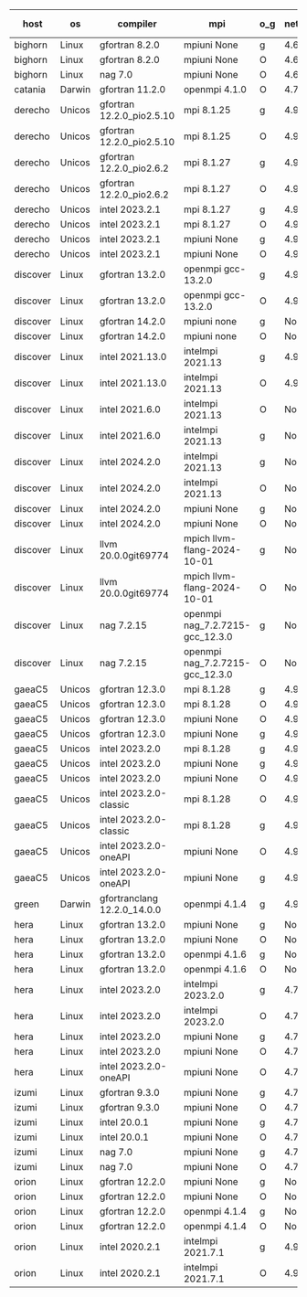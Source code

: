 

| host     | os       | compiler                              | mpi                      | o_g        | netcdf        | build       | u_pass          | u_fail          | s_pass            | s_fail            | e_pass             | e_fail             | nuopc_pass       | nuopc_fail       | artifacts link          |
|----------|----------|---------------------------------------|--------------------------|------------|---------------|-------------|-----------------|-----------------|-------------------|-------------------|--------------------|--------------------|------------------|------------------|-------------------------|
| bighorn | Linux | gfortran 8.2.0 | mpiuni None  | g | 4.6.1  | PASS | 12539 | 0 | 9 | 0 | 44 | 0 | None | None | <a href="https://github.com/esmf-org/esmf-test-artifacts/tree/f767b18f31743b54fc78b11f45e20cf86af126ca/develop/gfortran/8.2.0/g/mpiuni/None" target="_blank">f767b18</a> | 
| bighorn | Linux | gfortran 8.2.0 | mpiuni None  | O | 4.6.1  | PASS | 12539 | 0 | 9 | 0 | 44 | 0 | None | None | <a href="https://github.com/esmf-org/esmf-test-artifacts/tree/ceb7e3234cbdc9a12eee4c859111381de9d453aa/develop/gfortran/8.2.0/O/mpiuni/None" target="_blank">ceb7e32</a> | 
| bighorn | Linux | nag 7.0 | mpiuni None  | O | 4.6.1  | PASS | None | None | None | None | None | None | None | None | <a href="https://github.com/esmf-org/esmf-test-artifacts/tree/67bae4f85f38d568a300ed8f2557e36fdb4989c4/develop/nag/7.0/O/mpiuni/None" target="_blank">67bae4f</a> | 
| catania | Darwin | gfortran 11.2.0 | openmpi 4.1.0  | O | 4.7.4  | PASS | None | None | None | None | None | None | None | None | <a href="https://github.com/esmf-org/esmf-test-artifacts/tree/9f496163ce1a5d393304bf5bb1d16480cc0799c3/develop/gfortran/11.2.0/O/openmpi/4.1.0" target="_blank">9f49616</a> | 
| derecho | Unicos | gfortran 12.2.0_pio2.5.10 | mpi 8.1.25  | g | 4.9.2  | PASS | None | None | None | None | None | None | None | None | <a href="https://github.com/esmf-org/esmf-test-artifacts/tree/33c8e733486114b74af0dac288ce81d8a77aed74/develop/gfortran/12.2.0_pio2.5.10/g/mpi/8.1.25" target="_blank">33c8e73</a> | 
| derecho | Unicos | gfortran 12.2.0_pio2.5.10 | mpi 8.1.25  | O | 4.9.2  | PASS | None | None | None | None | None | None | None | None | <a href="https://github.com/esmf-org/esmf-test-artifacts/tree/c63435a63fe1e0d0fcdb008c6223f534ae1e9d77/develop/gfortran/12.2.0_pio2.5.10/O/mpi/8.1.25" target="_blank">c63435a</a> | 
| derecho | Unicos | gfortran 12.2.0_pio2.6.2 | mpi 8.1.27  | g | 4.9.2  | PASS | None | None | None | None | None | None | None | None | <a href="https://github.com/esmf-org/esmf-test-artifacts/tree/7985af306d777bbc079c24b3da4de3fa18dc4ace/develop/gfortran/12.2.0_pio2.6.2/g/mpi/8.1.27" target="_blank">7985af3</a> | 
| derecho | Unicos | gfortran 12.2.0_pio2.6.2 | mpi 8.1.27  | O | 4.9.2  | PASS | None | None | None | None | None | None | None | None | <a href="https://github.com/esmf-org/esmf-test-artifacts/tree/13fc0dc367047a32f1bcf24ed103e9ddddcad881/develop/gfortran/12.2.0_pio2.6.2/O/mpi/8.1.27" target="_blank">13fc0dc</a> | 
| derecho | Unicos | intel 2023.2.1 | mpi 8.1.27  | g | 4.9.2  | PASS | None | None | None | None | None | None | None | None | <a href="https://github.com/esmf-org/esmf-test-artifacts/tree/74ca309b526231698eecc12f57b67963e11912f6/develop/intel/2023.2.1/g/mpi/8.1.27" target="_blank">74ca309</a> | 
| derecho | Unicos | intel 2023.2.1 | mpi 8.1.27  | O | 4.9.2  | PASS | None | None | None | None | None | None | None | None | <a href="https://github.com/esmf-org/esmf-test-artifacts/tree/6d35abdc44c96c8e58485f43d26e55da3604e71c/develop/intel/2023.2.1/O/mpi/8.1.27" target="_blank">6d35abd</a> | 
| derecho | Unicos | intel 2023.2.1 | mpiuni None  | g | 4.9.2  | PASS | None | None | None | None | None | None | None | None | <a href="https://github.com/esmf-org/esmf-test-artifacts/tree/0f5171f3ff4d14ae57a7e6942d4c18f7b1569657/develop/intel/2023.2.1/g/mpiuni/None" target="_blank">0f5171f</a> | 
| derecho | Unicos | intel 2023.2.1 | mpiuni None  | O | 4.9.2  | PASS | None | None | None | None | None | None | None | None | <a href="https://github.com/esmf-org/esmf-test-artifacts/tree/98e3ee161fca3e46c789fc55e5abefda1b2743be/develop/intel/2023.2.1/O/mpiuni/None" target="_blank">98e3ee1</a> | 
| discover | Linux | gfortran 13.2.0 | openmpi gcc-13.2.0  | g | 4.9.2  | PASS | 14209 | 0 | 51 | 0 | 81 | 0 | 56 | 0 | <a href="https://github.com/esmf-org/esmf-test-artifacts/tree/4bff4c6d84d7ab83c2eaae6d6eb15db5a62f92e8/develop/gfortran/13.2.0/g/openmpi/gcc-13.2.0" target="_blank">4bff4c6</a> | 
| discover | Linux | gfortran 13.2.0 | openmpi gcc-13.2.0  | O | 4.9.2  | PASS | 14209 | 0 | 51 | 0 | 81 | 0 | 56 | 0 | <a href="https://github.com/esmf-org/esmf-test-artifacts/tree/1ead76a5a2a3a7356ca5c0274e701301e79622e8/develop/gfortran/13.2.0/O/openmpi/gcc-13.2.0" target="_blank">1ead76a</a> | 
| discover | Linux | gfortran 14.2.0 | mpiuni none  | g | None  | PASS | 12539 | 0 | 9 | 0 | 44 | 0 | None | None | <a href="https://github.com/esmf-org/esmf-test-artifacts/tree/cea9299bf00b6d8ac0461052c450bdd0539d2fb4/develop/gfortran/14.2.0/g/mpiuni/none" target="_blank">cea9299</a> | 
| discover | Linux | gfortran 14.2.0 | mpiuni none  | O | None  | PASS | 12539 | 0 | 9 | 0 | 44 | 0 | None | None | <a href="https://github.com/esmf-org/esmf-test-artifacts/tree/3c7511faa0721b5d4d7c52088b273f0b29efc2c5/develop/gfortran/14.2.0/O/mpiuni/none" target="_blank">3c7511f</a> | 
| discover | Linux | intel 2021.13.0 | intelmpi 2021.13  | g | 4.9.2  | PASS | 14209 | 0 | 51 | 0 | 81 | 0 | 56 | 0 | <a href="https://github.com/esmf-org/esmf-test-artifacts/tree/14b21d91794291a9cab88740b1f308c415173ffd/develop/intel/2021.13.0/g/intelmpi/2021.13" target="_blank">14b21d9</a> | 
| discover | Linux | intel 2021.13.0 | intelmpi 2021.13  | O | 4.9.2  | PASS | 14209 | 0 | 51 | 0 | 81 | 0 | 56 | 0 | <a href="https://github.com/esmf-org/esmf-test-artifacts/tree/fc9ac4e965a6da6a6ebbddd36d05ef1ef6003d49/develop/intel/2021.13.0/O/intelmpi/2021.13" target="_blank">fc9ac4e</a> | 
| discover | Linux | intel 2021.6.0 | intelmpi 2021.13  | O | None  | PASS | 14209 | 0 | 51 | 0 | 81 | 0 | 56 | 0 | <a href="https://github.com/esmf-org/esmf-test-artifacts/tree/468d9d0cb68aa2c3fdfae9eb9d8d840db9bf6526/develop/intel/2021.6.0/O/intelmpi/2021.13" target="_blank">468d9d0</a> | 
| discover | Linux | intel 2021.6.0 | intelmpi 2021.13  | g | None  | PASS | 14209 | 0 | 51 | 0 | 81 | 0 | 56 | 0 | <a href="https://github.com/esmf-org/esmf-test-artifacts/tree/51eb3b5eb870e2ec7ea01af92a12f66a000b6b57/develop/intel/2021.6.0/g/intelmpi/2021.13" target="_blank">51eb3b5</a> | 
| discover | Linux | intel 2024.2.0 | intelmpi 2021.13  | g | None  | PASS | 14208 | 1 | 51 | 0 | 81 | 0 | 56 | 0 | <a href="https://github.com/esmf-org/esmf-test-artifacts/tree/0d8a43d20f149892c65f77b34517c123a5617851/develop/intel/2024.2.0/g/intelmpi/2021.13" target="_blank">0d8a43d</a> | 
| discover | Linux | intel 2024.2.0 | intelmpi 2021.13  | O | None  | PASS | 14209 | 0 | 51 | 0 | 81 | 0 | 56 | 0 | <a href="https://github.com/esmf-org/esmf-test-artifacts/tree/f26fbe63ab37a2c3abd1953c1f4a27205de5fa98/develop/intel/2024.2.0/O/intelmpi/2021.13" target="_blank">f26fbe6</a> | 
| discover | Linux | intel 2024.2.0 | mpiuni None  | g | None  | PASS | 12538 | 1 | 9 | 0 | 44 | 0 | None | None | <a href="https://github.com/esmf-org/esmf-test-artifacts/tree/a2ef131cf9b8ae3cdf409156975855dde8155501/develop/intel/2024.2.0/g/mpiuni/None" target="_blank">a2ef131</a> | 
| discover | Linux | intel 2024.2.0 | mpiuni None  | O | None  | PASS | 12539 | 0 | 9 | 0 | 44 | 0 | None | None | <a href="https://github.com/esmf-org/esmf-test-artifacts/tree/aa492b8f5b781336cc09985a1f64cc453909a3dd/develop/intel/2024.2.0/O/mpiuni/None" target="_blank">aa492b8</a> | 
| discover | Linux | llvm 20.0.0git69774 | mpich llvm-flang-2024-10-01  | g | None  | PASS | 14173 | 36 | 18 | 33 | 77 | 4 | 14 | 42 | <a href="https://github.com/esmf-org/esmf-test-artifacts/tree/0304938e1e3b3dedd1ddeb552e479cb39ec3c7ff/develop/llvm/20.0.0git69774/g/mpich/llvm-flang-2024-10-01" target="_blank">0304938</a> | 
| discover | Linux | llvm 20.0.0git69774 | mpich llvm-flang-2024-10-01  | O | None  | PASS | 14171 | 38 | 18 | 33 | 77 | 4 | 18 | 38 | <a href="https://github.com/esmf-org/esmf-test-artifacts/tree/7a3c782fa9978e3afc15ea4a447f1e4316e727f4/develop/llvm/20.0.0git69774/O/mpich/llvm-flang-2024-10-01" target="_blank">7a3c782</a> | 
| discover | Linux | nag 7.2.15 | openmpi nag_7.2.7215-gcc_12.3.0  | g | None  | PASS | 14209 | 0 | 51 | 0 | 81 | 0 | 56 | 0 | <a href="https://github.com/esmf-org/esmf-test-artifacts/tree/990a254bebc29cf72d98485a7c742f783ada41ab/develop/nag/7.2.15/g/openmpi/nag_7.2.7215-gcc_12.3.0" target="_blank">990a254</a> | 
| discover | Linux | nag 7.2.15 | openmpi nag_7.2.7215-gcc_12.3.0  | O | None  | PASS | 14209 | 0 | 51 | 0 | 81 | 0 | 56 | 0 | <a href="https://github.com/esmf-org/esmf-test-artifacts/tree/4c31c0988fa44435438775cc7456cb0510d6fc3d/develop/nag/7.2.15/O/openmpi/nag_7.2.7215-gcc_12.3.0" target="_blank">4c31c09</a> | 
| gaeaC5 | Unicos | gfortran 12.3.0 | mpi 8.1.28  | g | 4.9.0  | PASS | None | None | None | None | None | None | None | None | <a href="https://github.com/esmf-org/esmf-test-artifacts/tree/70ae67462ab6bf32bcd4b1a1f5cb8a932eb4851d/develop/gfortran/12.3.0/g/mpi/8.1.28" target="_blank">70ae674</a> | 
| gaeaC5 | Unicos | gfortran 12.3.0 | mpi 8.1.28  | O | 4.9.0  | PASS | None | None | None | None | None | None | None | None | <a href="https://github.com/esmf-org/esmf-test-artifacts/tree/7f0f970f5feb0ea6cc56805c14bdfe7a4194d56e/develop/gfortran/12.3.0/O/mpi/8.1.28" target="_blank">7f0f970</a> | 
| gaeaC5 | Unicos | gfortran 12.3.0 | mpiuni None  | O | 4.9.0  | PASS | 12539 | 0 | 9 | 0 | 44 | 0 | None | None | <a href="https://github.com/esmf-org/esmf-test-artifacts/tree/aca7663ea412732a39fee78045d3cd1850e436bd/develop/gfortran/12.3.0/O/mpiuni/None" target="_blank">aca7663</a> | 
| gaeaC5 | Unicos | gfortran 12.3.0 | mpiuni None  | g | 4.9.0  | PASS | 12539 | 0 | 9 | 0 | 44 | 0 | None | None | <a href="https://github.com/esmf-org/esmf-test-artifacts/tree/aae997cea1956bd05e17d88da9276a3189b3c23a/develop/gfortran/12.3.0/g/mpiuni/None" target="_blank">aae997c</a> | 
| gaeaC5 | Unicos | intel 2023.2.0 | mpi 8.1.28  | g | 4.9.0  | PASS | None | None | None | None | None | None | None | None | <a href="https://github.com/esmf-org/esmf-test-artifacts/tree/4fef8593925b11f2f6042d9e2ac0e3d21216bfbb/develop/intel/2023.2.0/g/mpi/8.1.28" target="_blank">4fef859</a> | 
| gaeaC5 | Unicos | intel 2023.2.0 | mpiuni None  | g | 4.9.0  | PASS | None | None | None | None | None | None | None | None | <a href="https://github.com/esmf-org/esmf-test-artifacts/tree/374851b2508e95cf9d8031768b3dbad89d095538/develop/intel/2023.2.0/g/mpiuni/None" target="_blank">374851b</a> | 
| gaeaC5 | Unicos | intel 2023.2.0 | mpiuni None  | O | 4.9.0  | PASS | 12539 | 0 | 9 | 0 | 44 | 0 | None | None | <a href="https://github.com/esmf-org/esmf-test-artifacts/tree/3f5109ce83ff559536a2168c47e7fb359330a709/develop/intel/2023.2.0/O/mpiuni/None" target="_blank">3f5109c</a> | 
| gaeaC5 | Unicos | intel 2023.2.0-classic | mpi 8.1.28  | O | 4.9.0  | PASS | 14209 | 0 | 51 | 0 | 81 | 0 | 56 | 0 | <a href="https://github.com/esmf-org/esmf-test-artifacts/tree/a34de668c127f02fd5bb795dc24320edadc82352/develop/intel/2023.2.0-classic/O/mpi/8.1.28" target="_blank">a34de66</a> | 
| gaeaC5 | Unicos | intel 2023.2.0-classic | mpi 8.1.28  | g | 4.9.0  | PASS | None | None | None | None | None | None | None | None | <a href="https://github.com/esmf-org/esmf-test-artifacts/tree/1464229b10a14635c9b2e0c7e76788e35609e6ed/develop/intel/2023.2.0-classic/g/mpi/8.1.28" target="_blank">1464229</a> | 
| gaeaC5 | Unicos | intel 2023.2.0-oneAPI | mpiuni None  | O | 4.9.0  | PASS | 12539 | 0 | 9 | 0 | 44 | 0 | None | None | <a href="https://github.com/esmf-org/esmf-test-artifacts/tree/cf92821da4816b2fa450957ab98b8fe1c6ae5dc0/develop/intel/2023.2.0-oneAPI/O/mpiuni/None" target="_blank">cf92821</a> | 
| gaeaC5 | Unicos | intel 2023.2.0-oneAPI | mpiuni None  | g | 4.9.0  | PASS | 12539 | 0 | 9 | 0 | 44 | 0 | None | None | <a href="https://github.com/esmf-org/esmf-test-artifacts/tree/348b76631f58e3f186e6bcb6bfb8d62c5da26c6c/develop/intel/2023.2.0-oneAPI/g/mpiuni/None" target="_blank">348b766</a> | 
| green | Darwin | gfortranclang 12.2.0_14.0.0 | openmpi 4.1.4  | g | 4.9.2  | PASS | None | None | None | None | None | None | None | None | <a href="https://github.com/esmf-org/esmf-test-artifacts/tree/48349dcc465cc78bbef06f4aa0f5d6adc1d06ccb/develop/gfortranclang/12.2.0_14.0.0/g/openmpi/4.1.4" target="_blank">48349dc</a> | 
| hera | Linux | gfortran 13.2.0 | mpiuni None  | g | None  | PASS | None | None | None | None | None | None | None | None | <a href="https://github.com/esmf-org/esmf-test-artifacts/tree/c54ebef3c6d41a944f418d9fefc76a4d076e38d4/develop/gfortran/13.2.0/g/mpiuni/None" target="_blank">c54ebef</a> | 
| hera | Linux | gfortran 13.2.0 | mpiuni None  | O | None  | PASS | None | None | None | None | None | None | None | None | <a href="https://github.com/esmf-org/esmf-test-artifacts/tree/a96a0cda00eb793eebc70bad3996b762e1c4693e/develop/gfortran/13.2.0/O/mpiuni/None" target="_blank">a96a0cd</a> | 
| hera | Linux | gfortran 13.2.0 | openmpi 4.1.6  | g | None  | PASS | None | None | None | None | None | None | None | None | <a href="https://github.com/esmf-org/esmf-test-artifacts/tree/95b0772b198fb24d6c9cc58a39ad0640572364e2/develop/gfortran/13.2.0/g/openmpi/4.1.6" target="_blank">95b0772</a> | 
| hera | Linux | gfortran 13.2.0 | openmpi 4.1.6  | O | None  | PASS | None | None | None | None | None | None | None | None | <a href="https://github.com/esmf-org/esmf-test-artifacts/tree/f240dc8d2d3c2b14726551d0f084152335cf1e69/develop/gfortran/13.2.0/O/openmpi/4.1.6" target="_blank">f240dc8</a> | 
| hera | Linux | intel 2023.2.0 | intelmpi 2023.2.0  | g | 4.7.0  | PASS | None | None | None | None | None | None | None | None | <a href="https://github.com/esmf-org/esmf-test-artifacts/tree/f0773348303b3490cd7e8453b14335c9cb7b9431/develop/intel/2023.2.0/g/intelmpi/2023.2.0" target="_blank">f077334</a> | 
| hera | Linux | intel 2023.2.0 | intelmpi 2023.2.0  | O | 4.7.0  | PASS | None | None | None | None | None | None | None | None | <a href="https://github.com/esmf-org/esmf-test-artifacts/tree/d7e9baee886f2a1b9a6a80f6854761d2dc793fe0/develop/intel/2023.2.0/O/intelmpi/2023.2.0" target="_blank">d7e9bae</a> | 
| hera | Linux | intel 2023.2.0 | mpiuni None  | g | 4.7.0  | PASS | None | None | None | None | None | None | None | None | <a href="https://github.com/esmf-org/esmf-test-artifacts/tree/57e2fcf6f3800ae9d7747082358d0a025cc4db3d/develop/intel/2023.2.0/g/mpiuni/None" target="_blank">57e2fcf</a> | 
| hera | Linux | intel 2023.2.0 | mpiuni None  | O | 4.7.0  | PASS | None | None | None | None | None | None | None | None | <a href="https://github.com/esmf-org/esmf-test-artifacts/tree/88d21b23ecd3c278cdc80a76e4b10244f5be8409/develop/intel/2023.2.0/O/mpiuni/None" target="_blank">88d21b2</a> | 
| hera | Linux | intel 2023.2.0-oneAPI | mpiuni None  | O | 4.7.0  | PASS | None | None | None | None | None | None | None | None | <a href="https://github.com/esmf-org/esmf-test-artifacts/tree/2b84877459c7460a836a2704e9c8ce5e9af55b54/develop/intel/2023.2.0-oneAPI/O/mpiuni/None" target="_blank">2b84877</a> | 
| izumi | Linux | gfortran 9.3.0 | mpiuni None  | g | 4.7.4  | PASS | 12539 | 0 | 9 | 0 | 44 | 0 | None | None | <a href="https://github.com/esmf-org/esmf-test-artifacts/tree/397ef042ca06d7b77fa2fcb43757e9cfc32692a3/develop/gfortran/9.3.0/g/mpiuni/None" target="_blank">397ef04</a> | 
| izumi | Linux | gfortran 9.3.0 | mpiuni None  | O | 4.7.4  | PASS | 12539 | 0 | 9 | 0 | 44 | 0 | None | None | <a href="https://github.com/esmf-org/esmf-test-artifacts/tree/c092c2bd94935ed3826e566ebfff61e1eced29d0/develop/gfortran/9.3.0/O/mpiuni/None" target="_blank">c092c2b</a> | 
| izumi | Linux | intel 20.0.1 | mpiuni None  | g | 4.7.4  | PASS | 12539 | 0 | 9 | 0 | 44 | 0 | None | None | <a href="https://github.com/esmf-org/esmf-test-artifacts/tree/d701b2d9749d8b3d51bec3ae5cb5cae4fe760460/develop/intel/20.0.1/g/mpiuni/None" target="_blank">d701b2d</a> | 
| izumi | Linux | intel 20.0.1 | mpiuni None  | O | 4.7.4  | PASS | 12539 | 0 | 9 | 0 | 44 | 0 | None | None | <a href="https://github.com/esmf-org/esmf-test-artifacts/tree/f122b1aa1d0ccbcb3a491a1fc8fb9f855373a532/develop/intel/20.0.1/O/mpiuni/None" target="_blank">f122b1a</a> | 
| izumi | Linux | nag 7.0 | mpiuni None  | g | 4.7.4  | PASS | 12539 | 0 | 9 | 0 | 44 | 0 | None | None | <a href="https://github.com/esmf-org/esmf-test-artifacts/tree/d9a3310633cdf634134417f2e7fade029d04aaaf/develop/nag/7.0/g/mpiuni/None" target="_blank">d9a3310</a> | 
| izumi | Linux | nag 7.0 | mpiuni None  | O | 4.7.4  | PASS | 12539 | 0 | 9 | 0 | 44 | 0 | None | None | <a href="https://github.com/esmf-org/esmf-test-artifacts/tree/931ca5030bed197d456b7323b387225604d76db3/develop/nag/7.0/O/mpiuni/None" target="_blank">931ca50</a> | 
| orion | Linux | gfortran 12.2.0 | mpiuni None  | g | None  | PASS | None | None | None | None | None | None | None | None | <a href="https://github.com/esmf-org/esmf-test-artifacts/tree/897f64ed67fa3ba5a640b6b9d40f8625200b6e2c/develop/gfortran/12.2.0/g/mpiuni/None" target="_blank">897f64e</a> | 
| orion | Linux | gfortran 12.2.0 | mpiuni None  | O | None  | PASS | None | None | None | None | None | None | None | None | <a href="https://github.com/esmf-org/esmf-test-artifacts/tree/0fc848b77023696a2284dcee2cf8189005e3aed4/develop/gfortran/12.2.0/O/mpiuni/None" target="_blank">0fc848b</a> | 
| orion | Linux | gfortran 12.2.0 | openmpi 4.1.4  | g | None  | PASS | None | None | None | None | None | None | None | None | <a href="https://github.com/esmf-org/esmf-test-artifacts/tree/aeb720fd0bf8cf67bd8cba3463d3e10c6b237b06/develop/gfortran/12.2.0/g/openmpi/4.1.4" target="_blank">aeb720f</a> | 
| orion | Linux | gfortran 12.2.0 | openmpi 4.1.4  | O | None  | PASS | None | None | None | None | None | None | None | None | <a href="https://github.com/esmf-org/esmf-test-artifacts/tree/59326a740ddd08fd3a196ccd532dd694790a97a2/develop/gfortran/12.2.0/O/openmpi/4.1.4" target="_blank">59326a7</a> | 
| orion | Linux | intel 2020.2.1 | intelmpi 2021.7.1  | g | 4.9.2  | PASS | None | None | None | None | None | None | None | None | <a href="https://github.com/esmf-org/esmf-test-artifacts/tree/663e076a1d9b8267d4250f9c4de49db6a3c1b5c6/develop/intel/2020.2.1/g/intelmpi/2021.7.1" target="_blank">663e076</a> | 
| orion | Linux | intel 2020.2.1 | intelmpi 2021.7.1  | O | 4.9.2  | PASS | None | None | None | None | None | None | None | None | <a href="https://github.com/esmf-org/esmf-test-artifacts/tree/0ee3ba44a864bb98b8379cac33f31fa0dd0ecbfb/develop/intel/2020.2.1/O/intelmpi/2021.7.1" target="_blank">0ee3ba4</a> | 

